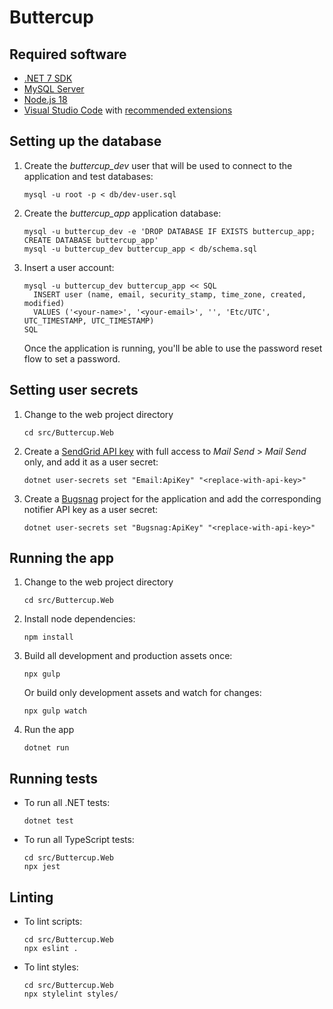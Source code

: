 # Buttercup

## Required software

- [.NET 7 SDK](https://dotnet.microsoft.com/download/dotnet/7.0)
- [MySQL Server](https://dev.mysql.com/downloads/mysql/)
- [Node.js 18](https://nodejs.org)
- [Visual Studio Code](https://code.visualstudio.com/) with [recommended
  extensions](.vscode/extensions.json)

## Setting up the database

1.  Create the _buttercup_dev_ user that will be used to connect to the
    application and test databases:

        mysql -u root -p < db/dev-user.sql

2.  Create the _buttercup_app_ application database:

        mysql -u buttercup_dev -e 'DROP DATABASE IF EXISTS buttercup_app; CREATE DATABASE buttercup_app'
        mysql -u buttercup_dev buttercup_app < db/schema.sql

3.  Insert a user account:

        mysql -u buttercup_dev buttercup_app << SQL
          INSERT user (name, email, security_stamp, time_zone, created, modified)
          VALUES ('<your-name>', '<your-email>', '', 'Etc/UTC', UTC_TIMESTAMP, UTC_TIMESTAMP)
        SQL

    Once the application is running, you'll be able to use the password reset
    flow to set a password.

## Setting user secrets

1.  Change to the web project directory

        cd src/Buttercup.Web

1.  Create a [SendGrid API key](https://app.sendgrid.com/settings/api_keys) with
    full access to _Mail Send_ > _Mail Send_ only, and add it as a user secret:

        dotnet user-secrets set "Email:ApiKey" "<replace-with-api-key>"

1.  Create a [Bugsnag](https://www.bugsnag.com/) project for the application and
    add the corresponding notifier API key as a user secret:

        dotnet user-secrets set "Bugsnag:ApiKey" "<replace-with-api-key>"

## Running the app

1.  Change to the web project directory

        cd src/Buttercup.Web

2.  Install node dependencies:

        npm install

3.  Build all development and production assets once:

        npx gulp

    Or build only development assets and watch for changes:

        npx gulp watch

4.  Run the app

        dotnet run

## Running tests

- To run all .NET tests:

      dotnet test

- To run all TypeScript tests:

      cd src/Buttercup.Web
      npx jest

## Linting

- To lint scripts:

      cd src/Buttercup.Web
      npx eslint .

- To lint styles:

      cd src/Buttercup.Web
      npx stylelint styles/
